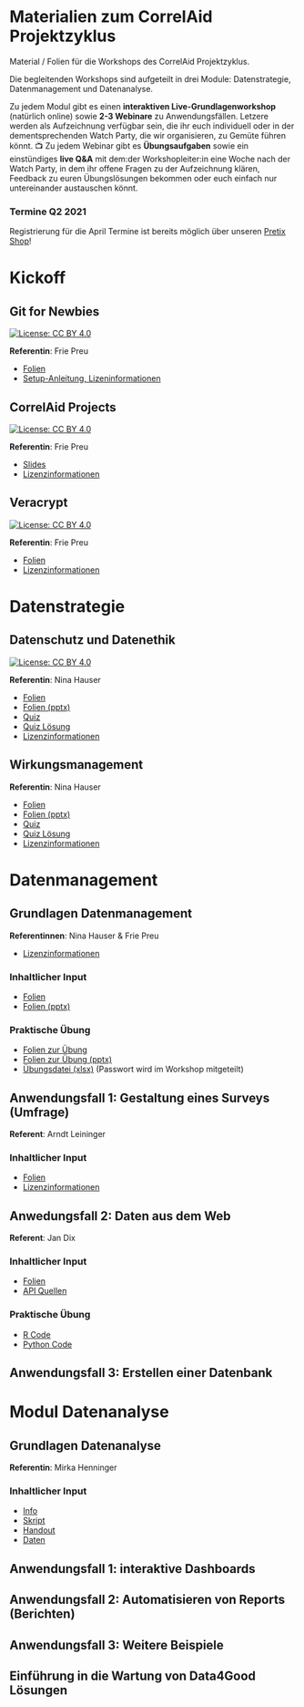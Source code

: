# Materialien zum CorrelAid Projektzyklus
Material / Folien für die Workshops des CorrelAid Projektzyklus.

Die begleitenden Workshops sind aufgeteilt in drei Module: Datenstrategie, Datenmanagement und Datenanalyse.

Zu jedem Modul gibt es einen **interaktiven Live-Grundlagenworkshop** (natürlich online) sowie **2-3 Webinare** zu Anwendungsfällen. Letzere werden als Aufzeichnung verfügbar sein, die ihr euch individuell oder in der dementsprechenden Watch Party, die wir organisieren, zu Gemüte führen könnt. :tv:
Zu jedem Webinar gibt es **Übungsaufgaben** sowie ein einstündiges **live Q&A** mit dem:der Workshopleiter:in eine Woche nach der Watch Party, in dem ihr offene Fragen zu der Aufzeichnung klären, Feedback zu euren Übungslösungen bekommen oder euch einfach nur untereinander austauschen könnt.

### Termine Q2 2021
Registrierung für die April Termine ist bereits möglich über unseren [Pretix Shop](https://pretix.eu/correlaid/projektzyklus-21q2/)!

# Kickoff 
## Git for Newbies
 [![License: CC BY 4.0](https://img.shields.io/badge/License-CC%20BY%204.0-lightgrey.svg)](https://creativecommons.org/licenses/by/4.0/)

**Referentin**: Frie Preu

- [Folien](https://projektzyklus.correlaid.org/00_kickoff-git-for-newbies/slides.html)
- [Setup-Anleitung, Lizeninformationen](https://projektzyklus.correlaid.org/00_kickoff-git-for-newbies)

## CorrelAid Projects

[![License: CC BY 4.0](https://img.shields.io/badge/License-CC%20BY%204.0-lightgrey.svg)](https://creativecommons.org/licenses/by/4.0/)

**Referentin**: Frie Preu

- [Slides](https://projektzyklus.correlaid.org/01_kickoff-correlaid-projects/correlaid-projects.pdf)
- [Lizenzinformationen](https://projektzyklus.correlaid.org/01_kickoff-correlaid-projects/)


## Veracrypt
[![License: CC BY 4.0](https://img.shields.io/badge/License-CC%20BY%204.0-lightgrey.svg)](https://creativecommons.org/licenses/by/4.0/)

**Referentin**: Frie Preu


- [Folien](https://projektzyklus.correlaid.org/00_kickoff-datensicherheit-veracrypt/intro_veracrypt_slides.html)
- [Lizenzinformationen](https://projektzyklus.correlaid.org/00_kickoff-datensicherheit-veracrypt/)

# Datenstrategie
## Datenschutz und Datenethik
[![License: CC BY 4.0](https://img.shields.io/badge/License-CC%20BY%204.0-lightgrey.svg)](https://creativecommons.org/licenses/by/4.0/)

**Referentin**: Nina Hauser

- [Folien](https://projektzyklus.correlaid.org/03_strategie-datenschutz-datenethik/datenschutz_und_datenethik.pdf)
- [Folien (pptx)](https://projektzyklus.correlaid.org/03_strategie-datenschutz-datenethik/datenschutz_und_datenethik.pptx)
- [Quiz](https://projektzyklus.correlaid.org/03_strategie-datenschutz-datenethik/datenschutz_und_datenethik_quiz.pdf)
- [Quiz Lösung](https://projektzyklus.correlaid.org/03_strategie-datenschutz-datenethik/datenschutz_und_datenethik_quiz.pdf)
- [Lizenzinformationen](https://projektzyklus.correlaid.org/03_strategie-datenschutz-datenethik/)


## Wirkungsmanagement
**Referentin**: Nina Hauser

- [Folien](https://projektzyklus.correlaid.org/04_strategie-wirkungsmanagement/wirkungsmanagement.pdf)
- [Folien (pptx)](https://projektzyklus.correlaid.org/04_strategie-wirkungsmanagement/wirkungsmanagement.pptx)
- [Quiz](https://projektzyklus.correlaid.org/04_strategie-wirkungsmanagement/wirkungsmanagement_quiz.docx)
- [Quiz Lösung](https://projektzyklus.correlaid.org/04_strategie-wirkungsmanagement/wirkungsmanagement_quiz.docx)
- [Lizenzinformationen](https://projektzyklus.correlaid.org/04_strategie-wirkungsmanagement/)

# Datenmanagement 
## Grundlagen Datenmanagement 
**Referentinnen**: Nina Hauser & Frie Preu

- [Lizenzinformationen](https://projektzyklus.correlaid.org/05_grundlagen-datenmanagement/)

### Inhaltlicher Input
- [Folien](https://projektzyklus.correlaid.org/05_grundlagen-datenmanagement/grundlagen_datenmanagement.pdf)
- [Folien (pptx)](https://projektzyklus.correlaid.org/05_grundlagen-datenmanagement/grundlagen_datenmanagement.pptx)

### Praktische Übung
- [Folien zur Übung](https://projektzyklus.correlaid.org/05_grundlagen-datenmanagement/grundlagen_datenmanagement_uebung_excel.pdf)
- [Folien zur Übung (pptx)](https://projektzyklus.correlaid.org/05_grundlagen-datenmanagement/grundlagen_datenmanagement_uebung_excel.pptx)
- [Übungsdatei (xlsx)](https://projektzyklus.correlaid.org/05_grundlagen-datenmanagement/grundlagen_datenmanagement_uebung_excel.xlsx) (Passwort wird im Workshop mitgeteilt)




## Anwendungsfall 1: Gestaltung eines Surveys (Umfrage) 

**Referent**: Arndt Leininger

### Inhaltlicher Input

- [Folien](https://projektzyklus.correlaid.org/06_datenmanagement-surveys/slides.html)
- [Lizenzinformationen](https://github.com/CorrelAid/projektzyklus-workshops/tree/main/06_datenmanagement-surveys)

## Anwedungsfall 2: Daten aus dem Web
**Referent**: Jan Dix

### Inhaltlicher Input
- [Folien](https://projektzyklus.correlaid.org/07_datenmanagement-webdaten/2021-05-09_Datenzugriff_im_WWW.pdf)
- [API Quellen](https://projektzyklus.correlaid.org/07_datenmanagement-webdaten/api-list.md)

### Praktische Übung
- [R Code](https://github.com/jandix/datenzugriff-im-www/tree/master/r)
- [Python Code](https://github.com/jandix/datenzugriff-im-www/tree/master/python)

## Anwendungsfall 3: Erstellen einer Datenbank 
# Modul Datenanalyse
## Grundlagen Datenanalyse 

**Referentin**: Mirka Henninger

### Inhaltlicher Input

- [Info](https://projektzyklus.correlaid.org/09_datenanalyse-grundlagen/Install_R.pdf)
- [Skript](https://projektzyklus.correlaid.org/09_datenanalyse-grundlagen/Skript_RWorkshop.R)
- [Handout](https://projektzyklus.correlaid.org/09_datenanalyse-grundlagen/Handout_RWorkshop)
- [Daten](https://projektzyklus.correlaid.org/09_datenanalyse-grundlagen/student_pisa.rda)

## Anwendungsfall 1: interaktive Dashboards 
## Anwendungsfall 2: Automatisieren von Reports (Berichten)

## Anwendungsfall 3: Weitere Beispiele 


## Einführung in die Wartung von Data4Good Lösungen 

